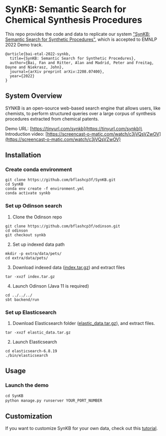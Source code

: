 # SynKB: Semantic Search for Chemical Synthesis Procedures

This repo provides the code and data to replicate our system ["SynKB: Semantic Search for Synthetic Procedures"](https://arxiv.org/abs/2208.07400), which is accepted to EMNLP 2022 Demo track.
```
@article{bai-etal-2022-synkb,
  title={SynKB: Semantic Search for Synthetic Procedures},
  author={Bai, Fan and Ritter, Alan and Madrid, Peter and Freitag, Dayne and Niekrasz, John},
  journal={arXiv preprint arXiv:2208.07400},
  year={2022}
}
```

## System Overview
SYNKB is an open-source web-based search engine that allows users, like chemists, to perform structured queries over 
a large corpus of synthesis procedures extracted from chemical patents.

Demo URL: [https://tinyurl.com/synkb](https://tinyurl.com/synkb)\
Introduction video: [https://screencast-o-matic.com/watch/c3jVQsVZwOV](https://screencast-o-matic.com/watch/c3jVQsVZwOV)

## Installation
<!-- To enable all search features, we need to set up Odinson and Elasticsearch in the backend. -->

### Create conda environment
```
git clone https://github.com/bflashcp3f/SynKB.git
cd SynKB
conda env create -f environment.yml
conda activate synkb
```

### Set up Odinson search

1. Clone the Odinson repo

```
git clone https://github.com/bflashcp3f/odinson.git
cd odinson
git checkout synkb
```

2. Set up indexed data path
```
mkdir -p extra/data/pets/
cd extra/data/pets/
```

3. Download indexed data ([index.tar.gz](https://www.dropbox.com/s/3u6x1ixxb5oyrxq/index.tar.gz?dl=0)) and extract files
```
tar -xvzf index.tar.gz
```

4. Launch Odinson (Java 11 is required)
```
cd ../../../
sbt backend/run
```

### Set up Elasticsearch

1. Download Elasticsearch folder ([elastic_data.tar.gz](https://www.dropbox.com/s/1hxi7iobjk2rz9v/elastic_data.tar.gz?dl=0)), and extract files.
```
tar -xvzf elastic_data.tar.gz
```

2. Launch Elasticsearch
```
cd elasticsearch-6.8.19
./bin/elasticsearch
```

## Usage

### Launch the demo

```py
cd SynKB
python manage.py runserver YOUR_PORT_NUMBER
```

## Customization
If you want to customize SynKB for your own data, check out this [tutorial](./custom/README.md).
